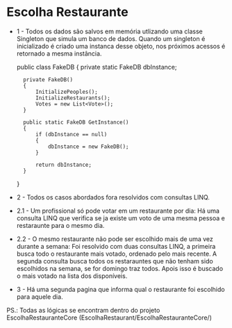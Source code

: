 # Escolha Restaurante

- 1 - Todos os dados são salvos em memória utlizando uma classe Singleton que simula um banco de dados. Quando um singleton é inicializado é criado uma instanca desse objeto, nos próximos acessos é retornado a mesma instância.


    public class FakeDB
    {
        private static FakeDB dbInstance;

        private FakeDB()
        {
            InitializePeoples();
            InitializeRestaurants();
            Votes = new List<Vote>();
        }

        public static FakeDB GetInstance()
        {
            if (dbInstance == null)
            {
                dbInstance = new FakeDB();
            }

            return dbInstance;
        }
    }

- 2 - Todos os casos abordados fora resolvidos com consultas LINQ.

- 2.1 - Um profissional só pode votar em um restaurante por dia: Há uma consulta LINQ que verifica se ja existe um voto de uma mesma pessoa e restaraunte para o mesmo dia.
 
- 2.2 - O mesmo restaurante não pode ser escolhido mais de uma vez durante a semana: Foi resolvido com duas consultas LINQ, a primeira  busca todo o restaurante mais votado, ordenado pelo mais recente. A segunda consulta busca todos os restarauntes que não tenham sido escolhidos na semana, se for domingo traz todos. Apois isso é buscado o mais votado na lista dos disponíveis.

- 3 -  Há uma segunda pagina que informa qual o restaurante foi escolhido para aquele dia.


PS.: Todas as lógicas se encontram dentro do projeto EscolhaRestauranteCore (EscolhaRestaurant/EscolhaRestauranteCore/)
